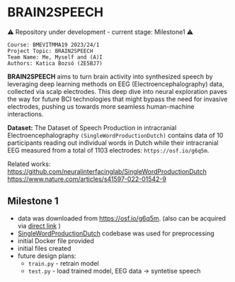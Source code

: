 # BRAIN2SPEECH

:warning: Repository under development - current stage: Milestone1 :warning: 
```
Course: BMEVITMMA19 2023/24/1 
Project Topic: BRAIN2SPEECH 
Team Name: Me, Myself and (A)I
Authors: Katica Bozsó (ZE5BJ7)
```

**BRAIN2SPEECH** aims to turn brain activity into synthesized speech by leveraging deep learning methods on EEG (Electroencephalography) data, collected via scalp electrodes. This deep dive into neural exploration paves the way for future BCI technologies that might bypass the need for invasive electrodes, pushing us towards more seamless human-machine interactions.

**Dataset:** The Dataset of Speech Production in intracranial Electroencephalography `(SingleWordProductionDutch)` contains data of 10 participants reading out individual words in Dutch while their intracranial EEG measured from a total of 1103 electrodes:
`https://osf.io/g6q5m`.

Related works: \
https://github.com/neuralinterfacinglab/SingleWordProductionDutch \
https://www.nature.com/articles/s41597-022-01542-9

## Milestone 1
- data was downloaded from https://osf.io/g6q5m. (also can be acquired via  [direct link](https://files.de-1.osf.io/v1/resources/nrgx6/providers/osfstorage/623d9d9a938b480e3797af8f) )
- [SingleWordProductionDutch](https://github.com/neuralinterfacinglab/SingleWordProductionDutch) codebase was used for preprocessing
- initial Docker file provided
- initial files created
- future design plans:
    - `train.py` - retrain model
    - `test.py` - load trained model, EEG data -> syntetise speech



